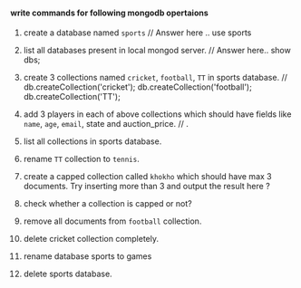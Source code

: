 #### write commands for following mongodb opertaions

1. create a database named `sports`
// Answer here ..
use sports

2. list all databases present in local mongod server.
// Answer here..
show dbs;

3. create 3 collections named `cricket`, `football`, `TT` in sports database.
//
db.createCollection('cricket');
db.createCollection('football');
db.createCollection('TT');


4. add 3 players in each of above collections which should have fields like `name`, `age`, `email`, state and auction_price.
//
.
5. list all collections in sports database.

6. rename `TT` collection to `tennis`.

7. create a capped collection called `khokho` which should have max 3 documents.
  Try inserting more than 3 and output the result here ?

8. check whether a collection is capped or not?

9. remove all documents from `football` collection.

10. delete cricket collection completely.

11. rename database sports to games

12. delete sports database. 
